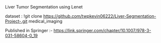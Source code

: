 Liver Tumor Segmentation using Lenet 

dataset : !git clone https://github.com/twpkevin06222/Liver-Segmentation-Project-.git medical_imaging

Published in Springer :- https://link.springer.com/chapter/10.1007/978-3-031-58604-0_19
